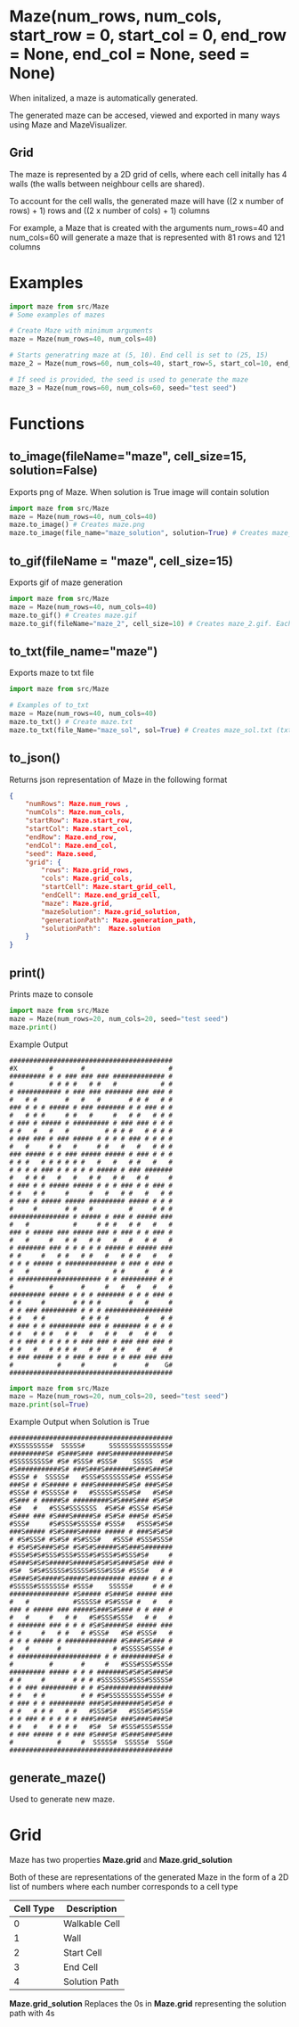 # Maze(num_rows, num_cols, start_row = 0, start_col = 0, end_row = None, end_col = None, seed = None)
When initalized, a maze is automatically generated. 

The generated maze can be accesed, viewed and exported in many ways using Maze and MazeVisualizer.

## Grid
The maze is represented by a 2D grid of cells, where each cell initally has 4 walls (the walls between neighbour cells are shared).

To account for the cell walls, the generated maze will have ((2 x number of rows) + 1) rows and ((2 x number of cols) + 1) columns

For example, a Maze that is created with the arguments num_rows=40 and num_cols=60 will generate a maze that is represented with 81 rows and 121 columns

# Examples
```python
import maze from src/Maze
# Some examples of mazes

# Create Maze with minimum arguments
maze = Maze(num_rows=40, num_cols=40)

# Starts generatring maze at (5, 10). End cell is set to (25, 15)
maze_2 = Maze(num_rows=60, num_cols=40, start_row=5, start_col=10, end_row=25, end_col=15) 

# If seed is provided, the seed is used to generate the maze
maze_3 = Maze(num_rows=60, num_cols=60, seed="test seed")
```

# Functions
## to_image(fileName="maze", cell_size=15, solution=False)
Exports png of Maze. When solution is True image will contain solution
```python
import maze from src/Maze
maze = Maze(num_rows=40, num_cols=40)
maze.to_image() # Creates maze.png
maze.to_image(file_name="maze_solution", solution=True) # Creates maze_solution.png (Image includes solution)
```

## to_gif(fileName = "maze", cell_size=15)
Exports gif of maze generation
```python
import maze from src/Maze
maze = Maze(num_rows=40, num_cols=40)
maze.to_gif() # Creates maze.gif
maze.to_gif(fileName="maze_2", cell_size=10) # Creates maze_2.gif. Each cell is 10 pixels x 10 pixels
```

## to_txt(file_name="maze")
Exports maze to txt file
```python
import maze from src/Maze

# Examples of to_txt
maze = Maze(num_rows=40, num_cols=40)
maze.to_txt() # Create maze.txt
maze.to_txt(file_Name="maze_sol", sol=True) # Creates maze_sol.txt (txt will be populated with solution)
```

## to_json()
Returns json representation of Maze in the following format
```json
{
    "numRows": Maze.num_rows ,
    "numCols": Maze.num_cols,
    "startRow": Maze.start_row,
    "startCol": Maze.start_col,
    "endRow": Maze.end_row,
    "endCol": Maze.end_col,
    "seed": Maze.seed,
    "grid": {
        "rows": Maze.grid_rows,
        "cols": Maze.grid_cols,
        "startCell": Maze.start_grid_cell,
        "endCell": Maze.end_grid_cell, 
        "maze": Maze.grid,
        "mazeSolution": Maze.grid_solution,
        "generationPath": Maze.generation_path,
        "solutionPath":  Maze.solution
    }
}

```
## print()
Prints maze to console
```python
import maze from src/Maze
maze = Maze(num_rows=20, num_cols=20, seed="test seed")
maze.print()
```
Example Output
```
######################################### 
#X        #       #                     #
######### # # ### ### ### ############# #
#         # # # #   # #   #           # #
# ########### # ### ### ####### ### ### #
#   # #       #   #   #       # # #   # #
### # # # ##### # ### ####### # # ### # #
#   # # #     # #   #     #   # #   # # #
# ### # ##### # ######### # ### ### # # #
# #   #   #   #         # # # #   # # # #
# ### ### # ### ##### # # # # ### # # # #
#   #     # #   #     # #   #   #   # # #
### ##### # # ### ##### ##### # ### # # #
# # #   # # # # # #   #   #   # #   #   #
# # # # ### # # # # # ##### # ### #######
#   # # #   #   #   # #   # #   # #     #
# ### # # ##### ##### # # # ### # # ### #
# #   # #     #     #   #   # #   #   # #
# ### # ##### ##### ######### ##### # # #
#     #       # #   #         #     # # #
############### # ##### # ### # ##### ###
#   #           #     # # #   # #   #   #
### # ##### ### ##### ### # ### # # ### #
#   #     #   # #   # #   #   #   # #   #
# ####### ### # # # # # ##### # ##### ###
# #     #   # #   # #   #   # # #   #   #
# # # ##### # ############# # ### # ### #
#   #       #             # #     #   # #
# ##################### # # ######### # #
#         #       #     #   #   #   #   #
######### ##### # # # ####### # # # ### #
# #     #       # # # #       #   #     #
# # ### ######### # # # #################
# #   # #         # # # #         #   # #
# ### # # ######### ### # ####### # # # #
# #   # # #   # #   #   # #   #   # #   #
# # ### # # # # # ### ### # ### ### ### #
# #   #   # # # #   # #   # #   #   #   #
# ### ##### # # ### # ### # # ### ### ###
#           #     #       #       #    G#
#########################################
```
```python
import maze from src/Maze
maze = Maze(num_rows=20, num_cols=20, seed="test seed")
maze.print(sol=True)
```
Example Output when Solution is True
```
#########################################
#XSSSSSSSS#  SSSSS#      SSSSSSSSSSSSSSS#
#########S# #S###S### ###S#############S#
#SSSSSSSSS# #S# #SSS# #SSS#    SSSSS  #S#
#S###########S# ###S###S#######S###S###S#
#SSS# #  SSSSS#   #SSS#SSSSSSS#S# #SSS#S#
###S# # #S##### # ###S#######S#S# ###S#S#
#SSS# # #SSSSS# #   #SSSSS#SSS#S#   #S#S#
#S### # #####S# #########S#S###S### #S#S#
#S#   #   #SSS#SSSSSSS  #S#S# #SSS# #S#S#
#S### ### #S###S#####S# #S#S# ###S# #S#S#
#SSS#     #S#SSS#SSSSS# #SSS#   #SSS#S#S#
###S##### #S#S###S##### ##### # ###S#S#S#
# #S#SSS# #S#S# #S#SSS#   #SSS# #SSS#SSS#
# #S#S#S###S#S# #S#S#S#####S#S###S#######
#SSS#S#S#SSS#SSS#SSS#S#SSS#S#SSS#S#     #
#S###S#S#S#####S#####S#S#S#S###S#S# ### #
#S#  S#S#SSSSS#SSSSS#SSS#SSS# #SSS#   # #
#S###S#S#####S#####S######### ##### # # #
#SSSSS#SSSSSSS# #SSS#    SSSSS#     # # #
############### #S##### #S###S# ##### ###
#   #           #SSSSS# #S#SSS# #   #   #
### # ##### ### #####S###S#S### # # ### #
#   #     #   # #   #S#SSS#SSS#   # #   #
# ####### ### # # # #S#S#####S# ##### ###
# #     #   # #   # #SSS#   #S# #SSS#   #
# # # ##### # ############# #S###S#S### #
#   #       #             # #SSSSS#SSS# #
# ##################### # # #########S# #
#         #       #     #   #SSS#SSS#SSS#
######### ##### # # # #######S#S#S#S###S#
# #     #       # # # #SSSSSSS#SSS#SSSSS#
# # ### ######### # # #S#################
# #   # #         # # #S#SSSSSSSSS#SSS# #
# ### # # ######### ###S#S#######S#S#S# #
# #   # # #   # #   #SSS#S#   #SSS#S#SSS#
# # ### # # # # # ###S###S# ###S###S###S#
# #   #   # # # #   #S#  S# #SSS#SSS#SSS#
# ### ##### # # ### #S###S# #S###S###S###
#           #     #  SSSSS#  SSSSS#  SSG#
#########################################
```

## generate_maze()
Used to generate new maze.

# Grid
Maze has two properties **Maze.grid** and **Maze.grid_solution**

Both of these are representations of the generated Maze in the form of a 2D list of numbers where each number corresponds to a cell type

| Cell Type | Description                                                  
| ---        |    ----                                                     
| 0          | Walkable Cell                                                  
| 1          | Wall                                        
| 2          | Start Cell
| 3          | End Cell
| 4          | Solution Path

**Maze.grid_solution** Replaces the 0s in **Maze.grid** representing the solution path with 4s